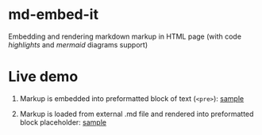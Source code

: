 # md-embed-it

Embedding and rendering markdown markup in HTML page (with code *highlights* and *mermaid* diagrams support)

# Live demo

1. Markup is embedded into preformatted block of text (```<pre>```):
[sample](https://igorgontar.github.io/artifacts/md-embed-it/0.0.1/samples/from-tag.html)

2. Markup is loaded from external .md file and rendered into preformatted block placeholder:
[sample](https://igorgontar.github.io/artifacts/md-embed-it/0.0.1/samples/from-file.html)

